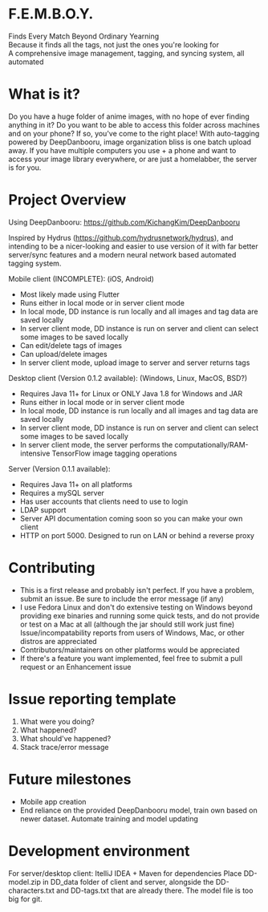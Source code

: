 # F.E.M.B.O.Y.
Finds Every Match Beyond Ordinary Yearning  
Because it finds all the tags, not just the ones you're looking for  
A comprehensive image management, tagging, and syncing system, all automated  

# What is it?
Do you have a huge folder of anime images, with no hope of ever finding anything in it? Do you want to be able to access this folder across machines and on your phone?
If so, you've come to the right place!
With auto-tagging powered by DeepDanbooru, image organization bliss is one batch upload away.
If you have multiple computers you use + a phone and want to access your image library everywhere, or are just a homelabber, the server is for you.

# Project Overview
Using DeepDanbooru:
https://github.com/KichangKim/DeepDanbooru

Inspired by Hydrus (https://github.com/hydrusnetwork/hydrus), and intending to be a nicer-looking and easier to use version of it with far better server/sync features and a modern neural network based automated tagging system.

Mobile client (INCOMPLETE): (iOS, Android) 
- Most likely made using Flutter
- Runs either in local mode or in server client mode
- In local mode, DD instance is run locally and all images and tag data are saved locally
- In server client mode, DD instance is run on server and client can select some images to be saved locally
- Can edit/delete tags of images
- Can upload/delete images
- In server client mode, upload image to server and server returns tags

Desktop client (Version 0.1.2 available): (Windows, Linux, MacOS, BSD?)
- Requires Java 11+ for Linux or ONLY Java 1.8 for Windows and JAR
- Runs either in local mode or in server client mode
- In local mode, DD instance is run locally and all images and tag data are saved locally
- In server client mode, DD instance is run on server and client can select some images to be saved locally
- In server client mode, the server performs the computationally/RAM-intensive TensorFlow image tagging operations

Server (Version 0.1.1 available): 
- Requires Java 11+ on all platforms
- Requires a mySQL server
- Has user accounts that clients need to use to login
- LDAP support
- Server API documentation coming soon so you can make your own client
- HTTP on port 5000. Designed to run on LAN or behind a reverse proxy

# Contributing
- This is a first release and probably isn't perfect. If you have a problem, submit an issue. Be sure to include the error message (if any)
- I use Fedora Linux and don't do extensive testing on Windows beyond providing exe binaries and running some quick tests, and do not provide or test on a Mac at all (although the jar should still work just fine) Issue/incompatability reports from users of Windows, Mac, or other distros are appreciated
- Contributors/maintainers on other platforms would be appreciated
- If there's a feature you want implemented, feel free to submit a pull request or an Enhancement issue

# Issue reporting template
1. What were you doing?
2. What happened?
3. What should've happened?
4. Stack trace/error message

# Future milestones
- Mobile app creation
- End reliance on the provided DeepDanbooru model, train own based on newer dataset. Automate training and model updating

# Development environment
For server/desktop client: ItelliJ IDEA + Maven for dependencies
Place DD-model.zip in DD_data folder of client and server, alongside the DD-characters.txt and DD-tags.txt that are already there. The model file is too big for git.